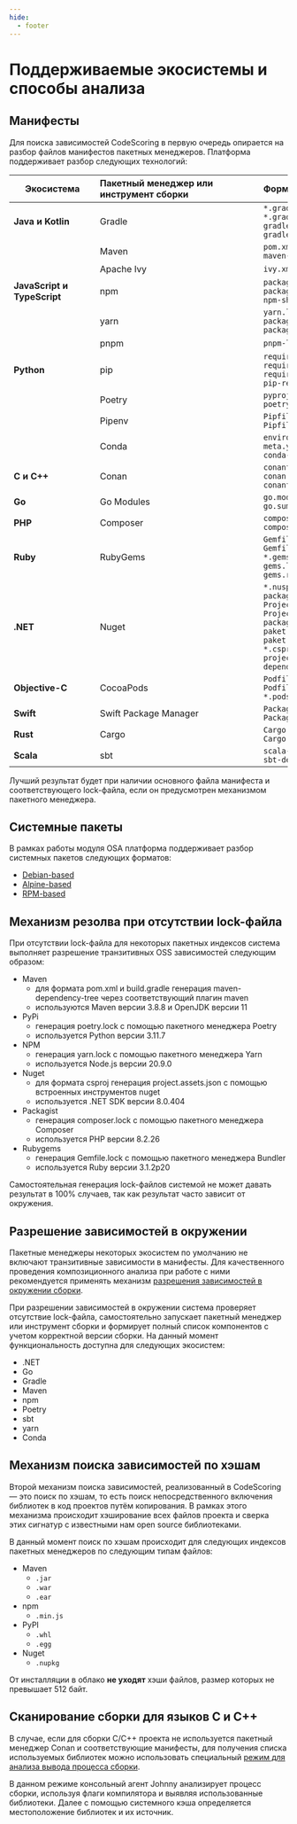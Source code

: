 ```yaml
---
hide:
  - footer
---
```

# Поддерживаемые экосистемы и способы анализа

## Манифесты

Для поиска зависимостей CodeScoring в первую очередь опирается на разбор файлов манифестов пакетных менеджеров. Платформа поддерживает разбор следующих технологий:

| Экосистема <div style="width:140px"> | Пакетный менеджер или инструмент сборки <div style="width:280px"> | Формат файла <div style="width:250px"> |
|----------------|:----------------|:-----------|
| **Java и Kotlin** | Gradle | `*.gradle`<br/>`*.gradle.kts`<br/>`gradle-dependency-tree.txt`<br/>`gradle.lockfile` |
| | Maven | `pom.xml`<br/>`maven-dependency-tree.txt` |
| | Apache Ivy | `ivy.xml` |
| **JavaScript и TypeScript** | npm | `package.json`<br/>`package-lock.json`<br/>`npm-shrinkwrap.json` |
| | yarn | `yarn.lock`<br/>`package.json`<br/>`package-lock.json`|
| | pnpm | `pnpm-lock.yaml` |
| **Python** | pip | `requirements.txt`<br/>`requirements.pip`<br/>`requires.txt`<br/>`pip-resolved-dependencies.txt` |
| | Poetry | `pyproject.toml`<br/>`poetry.lock` |
| | Pipenv | `Pipfile`<br/>`Pipfile.lock` |
| | Conda | `environment.yml`<br/>`meta.yml`<br/>`conda-lock.yml` |
| **C и C++** | Conan | `conanfile.txt`<br/>`conan.lock`<br/>`conanfile.py` |
| **Go** | Go Modules | `go.mod`<br/>`go.sum` |
| **PHP** | Composer | `composer.json`<br/>`composer.lock` |
| **Ruby** | RubyGems | `Gemfile`<br/>`Gemfile.lock`<br/>`*.gemspec`<br/>`gems.locked`<br/>`gems.rb` |
| **.NET** | Nuget | `*.nuspec`<br/>`packages.lock.json`<br/>`Project.json`<br/>`Project.lock.json`<br/>`packages.config`<br/>`paket.dependencies`<br/>`paket.lock`<br/>`*.csproj`<br/>`project.assets.json`<br/>`dependencyReport.json` |
| **Objective-C** | CocoaPods | `Podfile`<br/>`Podfile.lock`<br/>`*.podspec` |
| **Swift** | Swift Package Manager | `Package.swift`<br/>`Package.resolved` |
| **Rust** | Cargo | `Cargo.toml`<br/>`Cargo.lock` |
| **Scala** | sbt | `scala-dependency-tree.txt`<br/>`sbt-dependency-tree.txt` |

Лучший результат будет при наличии основного файла манифеста и соответствующего lock-файла, если он предусмотрен механизмом пакетного менеджера.

## Системные пакеты

В рамках работы модуля OSA платформа поддерживает разбор системных пакетов следующих форматов:

- [Debian-based](https://www.debian.org/distrib/packages)
- [Alpine-based](https://docs.alpinelinux.org/user-handbook/0.1a/Working/apk.html)
- [RPM-based](https://rpm.org)

## Механизм резолва при отсутствии lock-файла

При отсутствии lock-файла для некоторых пакетных индексов система выполняет разрешение транзитивных OSS зависимостей следующим образом:

- Maven
    + для формата pom.xml и build.gradle генерация maven-dependency-tree через соответствующий плагин maven
    + используются Maven версии 3.8.8 и OpenJDK версии 11
- PyPi
    + генерация poetry.lock с помощью пакетного менеджера Poetry
    + используется Python версии 3.11.7
- NPM
    + генерация yarn.lock с помощью пакетного менеджера Yarn
    + используется Node.js версии 20.9.0
- Nuget
    + для формата csproj генерация project.assets.json с помощью встроенных инструментов nuget
    + используется .NET SDK версии 8.0.404
- Packagist
    + генерация composer.lock с помощью пакетного менеджера Composer
    + используется PHP версии 8.2.26
- Rubygems
    + генерация Gemfile.lock с помощью пакетного менеджера Bundler
    + используется Ruby версии 3.1.2p20

Самостоятельная генерация lock-файлов системой не может давать результат в 100% случаев, так как результат часто зависит от окружения.

## Разрешение зависимостей в окружении

Пакетные менеджеры некоторых экосистем по умолчанию не включают транзитивные зависимости в манифесты. Для качественного проведения композиционного анализа при работе с ними рекомендуется применять механизм [разрешения зависимостей в окружении сборки](/agent/resolve).

При разрешении зависимостей в окружении система проверяет отсутствие lock-файла, самостоятельно запускает пакетный менеджер или инструмент сборки и формирует полный список компонентов с учетом корректной версии сборки. На данный момент функциональность доступна для следующих экосистем:

- .NET
- Go
- Gradle
- Maven
- npm
- Poetry
- sbt
- yarn
- Conda

## Механизм поиска зависимостей по хэшам

Второй механизм поиска зависимостей, реализованный в CodeScoring — это поиск по хэшам, то есть поиск непосредственного включения библиотек в код проектов путём копирования. В рамках этого механизма происходит хэширование всех файлов проекта и сверка этих сигнатур с известными нам open source библиотеками.

В данный момент поиск по хэшам происходит для следующих индексов пакетных менеджеров по следующим типам файлов:

- Maven
    + `.jar`
    + `.war`
    + `.ear`
- npm
    + `.min.js`
- PyPI
    + `.whl`
    + `.egg`
- Nuget
    + `.nupkg`


От инсталляции в облако **не уходят** хэши файлов, размер которых не превышает 512 байт.

## Сканирование сборки для языков C и C++

В случае, если для сборки C/С++ проекта не используется пакетный менеджер Conan и соответствующие манифесты, для получения списка используемых библиотек можно использовать специальный [режим для анализа вывода процесса сборки](/agent/scan-build).

В данном режиме консольный агент Johnny анализирует процесс сборки, используя флаги компилятора и выявляя использованные библиотеки. Далее с помощью системного кэша определяется местоположение библиотек и их источник.

